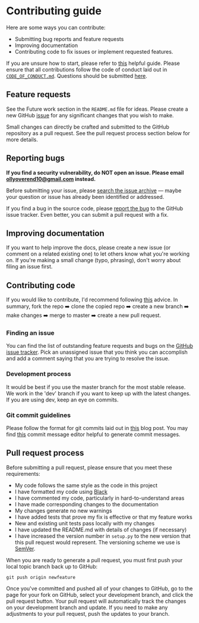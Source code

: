 # Contributing guide

Here are some ways you can contribute:
- Submitting bug reports and feature requests
- Improving documentation
- Contributing code to fix issues or implement requested features.

If you are unsure how to start, please refer to [this][Getting started] helpful guide. Please ensure that all contributions follow the code of conduct laid out in [```CODE_OF_CONDUCT.md```][CODE_OF_CONDUCT]. Questions should be submitted [here](https://github.com/OliverOverend/gym-simplifiedtetris/discussions/new).

## Feature requests

See the Future work section in the ```README.md``` file for ideas. Please create a new GitHub [issue](https://github.com/OliverOverend/gym-simplifiedtetris/issues/new?assignees=OliverOverend&labels=enhancement&template=FEATURE_REQUEST.md&title=%5BFEATURE%5D%3A) for any significant changes that you wish to make.

Small changes can directly be crafted and submitted to the GitHub repository as a pull request. See the pull request process section below for more details.

## Reporting bugs

**If you find a security vulnerability, do NOT open an issue. Please email ollyoverend10@gmail.com instead.**

Before submitting your issue, please [search the issue archive][Issue tracker] — maybe your question or issue has already been identified or addressed.

If you find a bug in the source code, please [report the bug](https://github.com/OliverOverend/gym-simplifiedtetris/issues/new?assignees=OliverOverend&labels=bug&template=BUG_REPORT.md&title=%5BBUG%5D%3A) to the GitHub issue tracker. Even better, you can submit a pull request with a fix.

## Improving documentation

If you want to help improve the docs, please create a new issue (or comment on a related existing one) to let others know what you're working on. If you're making a small change (typo, phrasing), don't worry about filing an issue first.

## Contributing code

If you would like to contribute, I'd recommend following [this](https://thenewstack.io/getting-legit-with-git-and-github-your-first-pull-request/) advice. In summary, fork the repo ➡️ clone the copied repo ➡️ create a new branch ➡️ make changes ➡️ merge to master ➡️ create a new pull request.

### Finding an issue

You can find the list of outstanding feature requests and bugs on the [GitHub issue tracker][Issue tracker]. Pick an unassigned issue that you think you can accomplish and add a comment saying that you are trying to resolve the issue.

### Development process

It would be best if you use the master branch for the most stable release.  We work in the 'dev' branch if you want to keep up with the latest changes.  If you are using dev, keep an eye on commits.

### Git commit guidelines

Please follow the format for git commits laid out in [this](http://tbaggery.com/2008/04/19/a-note-about-git-commit-messages.html) blog post. You may find [this](https://marketplace.visualstudio.com/items?itemName=adam-bender.commit-message-editor) commit message editor helpful to generate commit messages.

## Pull request process

Before submitting a pull request, please ensure that you meet these requirements:

- My code follows the same style as the code in this project
- I have formatted my code using [Black](https://github.com/psf/black)
- I have commented my code, particularly in hard-to-understand areas
- I have made corresponding changes to the documentation
- My changes generate no new warnings
- I have added tests that prove my fix is effective or that my feature works
- New and existing unit tests pass locally with my changes
- I have updated the README.md with details of changes (if necessary)
- I have increased the version number in ```setup.py``` to the new version that this pull request would represent. The versioning scheme we use is [SemVer](http://semver.org/).

When you are ready to generate a pull request, you must first push your local topic branch back up to GitHub:

```
git push origin newfeature
```

Once you've committed and pushed all of your changes to GitHub, go to the page for your fork on GitHub, select your development branch, and click the pull request button. Your pull request will automatically track the changes on your development branch and update. If you need to make any adjustments to your pull request, push the updates to your branch.

[CODE_OF_CONDUCT]: https://github.com/OliverOverend/gym-simplifiedtetris/blob/master/CODE_OF_CONDUCT.md
[Getting started]: https://egghead.io/series/how-to-contribute-to-an-open-source-project-on-github
[Issue tracker]: https://github.com/OliverOverend/gym-simplifiedtetris/issues
